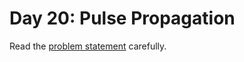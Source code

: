 # Day 20: Pulse Propagation

Read the [problem statement](https://adventofcode.com/2023/day/20) carefully.